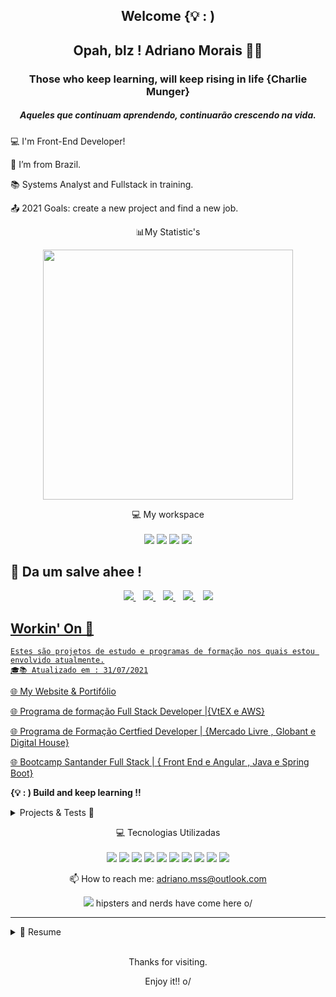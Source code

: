 
<h2 align='center'>
  Welcome {💡 : )
</h2> 
<h2 align='center'>
  Opah, blz ! Adriano Morais  👨‍💻
</h2>

<h3 align="center">
Those who keep learning, will keep rising in life  {Charlie Munger}
</h3>
<h5 align="center" >Aqueles que continuam aprendendo, continuarão crescendo na vida.</h5>

:computer: I'm Front-End Developer!

:house_with_garden: I’m from Brazil.

:books: Systems Analyst and Fullstack in training.

:outbox_tray: 2021 Goals: create a new project and find a new job.

<p align='center'>
  📊My Statistic's</p>
<p align='center'>
 <a href="#"><img src="https://github-readme-stats.vercel.app/api?username=adrianomss&show_icons=true&count_private=true&theme=blue" width="400"></a>
 </p>
<p align='center'>
  💻 My workspace<br/><br/>
  <img src="https://img.shields.io/badge/windows-%230078D6.svg?&style=for-the-badge&logo=windows&logoColor=white" />
  <img src="https://img.shields.io/badge/intel-core%20i7%206th-%230071C5.svg?&style=for-the-badge&logo=intel&logoColor=white" />
  <img src="https://img.shields.io/badge/RAM-8GB-%230071C5.svg?&style=for-the-badge&logoColor=white" />
  <img src="https://img.shields.io/badge/nvidia-gtx%201650-%2376B900.svg?&style=for-the-badge&logo=nvidia&logoColor=white" />
</p>

## 💬 Da um salve ahee ! 

<p align='center'>  
  <a href="https://www.linkedin.com/in/adriano-morais-10570167/">
    <img src="https://img.shields.io/badge/linkedin-%230077B5.svg?&style=for-the-badge&logo=linkedin&logoColor=white" />
  </a>&nbsp;&nbsp;
  <a href="https://instagram.com/adriano.mss">
    <img src="https://img.shields.io/badge/instagram-%23E4405F.svg?&style=for-the-badge&logo=instagram&logoColor=white" />
      </a>&nbsp;&nbsp;
  <a href="https://api.whatsapp.com/send?phone=5566999890940">
    <img src="https://img.shields.io/badge/WhatsApp-25D366F.svg?&style=for-the-badge&logo=Whatsapp&logoColor=white" />  
          </a>&nbsp;&nbsp;
  <a href="https://t.me/adrianomss">
    <img src="https://img.shields.io/badge/Telegram-2CA5E0.svg?&style=for-the-badge&logo=telegram&logoColor=white" />   
              </a>&nbsp;&nbsp;
  <a href='mailto:adriano.mss@outlook.com'>
    <img src="https://img.shields.io/badge/Meu email-0078D4.svg?&style=for-the-badge&logo=microsoft-outlook&logoColor=white"/>  
    </p>
    
## Workin' On  🔭
```
Estes são projetos de estudo e programas de formação nos quais estou envolvido atualmente.
🎓📚 Atualizado em : 31/07/2021
```
<p align='left'>
<a href="https://bincode.com.br/">🌐 My Website & Portifólio</a>
</p>

<p align='left'>
<a href="https://www.hiringcoders.com.br/">🌐 Programa de formação Full Stack Developer |{VtEX e AWS}</a>
</p>

<p align='left'>
<a href="https://assets.digitalhouse.com/content/br/course/certified-tech-developer-parttime.pdf">🌐 Programa de Formação Certfied Developer | {Mercado Livre , Globant e Digital House}</a>
</p>
<p align='left'>
<a href="https://web.digitalinnovation.one/track/santander-fullstack-developer?tab=path">🌐 Bootcamp Santander Full Stack | { Front End e Angular , Java e Spring Boot}</a>
</p>


**{💡 : ) Build and keep learning !!**
<details>
  <summary>Projects & Tests  🚀</summary>
   
```
Estes são projetos que desenvolvi recentemente nas linguagens das quais tenho conhecimento.
```
<hr>

**Aplicação SPA para Perguntas Anônimas**
* Repositório:https://github.com/adrianomss/iquest
<hr>

**LandingPage HiringCoders- Desafio Front-End**
* Repositório:https://github.com/adrianomss/hiringCoreders
* Deploy:https://amazing-curie-329dfb.netlify.app 
  
 <hr>

**Ecommerce : Formulário e Coontrole de produtos**
* Repositório:https://amazing-curie-329dfb.netlify.app
* Deploy:https://hardcore-curie-c31713.netlify.app/

<hr>

**Formulário  e Layouts**
 * Repositório:https://github.com/adrianomss/desafio-frontEnd.git

<hr>

**App SPA-Todo List**
* Api:https://todo-api-todolist.herokuapp.com/api/todos
* Repositório:https://github.com/adrianomss/todoList-advance-js
* Deploy:https://adrianomss.github.io/

</details>
<p align='center'>
  💻 Tecnologias Utilizadas <br/><br/>
  <img src="https://img.shields.io/badge/HTML5-E34F26?style=for-the-badge&logo=html5&logoColor=white"/>
  <img src="https://img.shields.io/badge/JavaScript-F7DF1E?style=for-the-badge&logo=javascript&logoColor=black" />
  <img src="https://img.shields.io/badge/CSS3-1572B6?style=for-the-badge&logo=css3&logoColor=white" />
  <img src="https://img.shields.io/badge/Angular-DD0031?style=for-the-badge&logo=angular&logoColor=white" />
    <img src="https://img.shields.io/badge/Bootstrap-563D7C?style=for-the-badge&logo=bootstrap&logoColor=white" />
      <img src="https://img.shields.io/badge/npm-CB3837?style=for-the-badge&logo=npm&logoColor=white" />
        <img src="https://img.shields.io/badge/React-20232A?style=for-the-badge&logo=react&logoColor=61DAFB" />
                <img src="https://img.shields.io/badge/Heroku-430098?style=for-the-badge&logo=heroku&logoColor=white" />
                        <img src="https://img.shields.io/badge/Spring_Boot-F2F4F9?style=for-the-badge&logo=spring-boot" />
                                <img src="  
https://img.shields.io/badge/Node.js-339933?style=for-the-badge&logo=nodedotjs&logoColor=white" />
</p>

<p align='center'>
  📫 How to reach me: <a href='mailto:alexandreslima@outlook.com'>adriano.mss@outlook.com</a
</p>
<p align='center'>
  <a href="#"><img src="https://badges.pufler.dev/visits/adrianomss/adrianomss"></a> hipsters and nerds have come here  o/
</p>

-----
<details>
  <summary>📃 Resume</summary>


## Education

- 📖 **Analise e Desenvolvimento de Sistemas**\
📆 2015 - 2017\
📍 **Universidade Paulista** - Altamira-Pa, Brazil

- 📖 **Tecnico em Informática**\
📆 2018 - 2020\
📍 **Instituto de Educação Ciencia e Tecnologia -PA** - Alto Araguaia-Mt, Brazil

- 📖 **Ciências da Computação**\
📆 2018 - 2023\
📍 **Universidade Estadual de Mato Grosso** - Alto Araguaia-Mt, Brazil

## Experience

<img align="right" src="https://img.shields.io/badge/Wordpress-3498DB?logo=wordpress&logoColor=white" />
<img align="right" src="https://img.shields.io/badge/html5-E34F26?logo=html5&logoColor=white" />
<img align="right" src="https://img.shields.io/badge/css3-1572B6?logo=css3&logoColor=white" />
<img align="right" src="https://img.shields.io/badge/bootstrap-563D7C?logo=bootstrap&logoColor=white" />
<img align="right" src="https://img.shields.io/badge/Windows-0078D6?logo=windows&logoColor=white" />
<img align="right" src="https://img.shields.io/badge/Microsoft%20Excel-217346?logo=microsoft-excel&logoColor=white" />

<img align="right" src="https://img.shields.io/badge/Microsoft%20Office-D83B01?logo=microsoft-office&logoColor=white" />
</details>
&nbsp;&nbsp;
<p align="center">
 Thanks for visiting.
</p>
<p align="center">
Enjoy it!! o/
</p>
